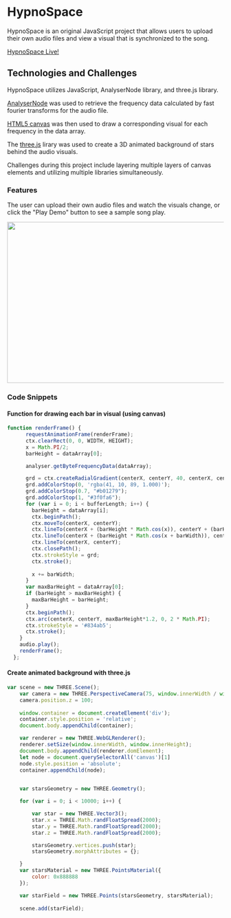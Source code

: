 # HypnoSpace

HypnoSpace is an original JavaScript project that allows users to upload their own audio files and view a visual that is synchronized to the song.

[HypnoSpace Live!](http://kavyakumar.com/HypnoSpace/)

## Technologies and Challenges 
HypnoSpace utilizes JavaScript, AnalyserNode library, and three.js library.

[AnalyserNode](https://developer.mozilla.org/en-US/docs/Web/API/AnalyserNode) was used to retrieve the frequency data calculated by fast fourier transforms for the audio file.

[HTML5 canvas](https://developer.mozilla.org/en-US/docs/Web/API/Canvas_API) was then used to draw a corresponding visual for each frequency in the data array.

The [three.js](https://threejs.org/) lirary was used to create a 3D animated background of stars behind the audio visuals. 

Challenges during this project include layering multiple layers of canvas elements and utilizing multiple libraries simultaneously.

### Features

The user can upload their own audio files and watch the visuals change, or click the "Play Demo" button to see a sample song play.

<p align="center">
    <img width="600" height="375" src="hypnospace_demo.gif">
</p>

### Code Snippets


#### Function for drawing each bar in visual (using canvas)
```js
function renderFrame() {
      requestAnimationFrame(renderFrame);
      ctx.clearRect(0, 0, WIDTH, HEIGHT);
      x = Math.PI/2;
      barHeight = dataArray[0];

      analyser.getByteFrequencyData(dataArray);

      grd = ctx.createRadialGradient(centerX, centerY, 40, centerX, centerY, 100);
      grd.addColorStop(0, 'rgba(41, 10, 89, 1.000)');
      grd.addColorStop(0.7, "#b01279");
      grd.addColorStop(1, "#3f0fa6");
      for (var i = 0; i < bufferLength; i++) {
        barHeight = dataArray[i];
        ctx.beginPath();
        ctx.moveTo(centerX, centerY);
        ctx.lineTo(centerX + (barHeight * Math.cos(x)), centerY + (barHeight * Math.sin(x)));
        ctx.lineTo(centerX + (barHeight * Math.cos(x + barWidth)), centerY + (barHeight * Math.sin(x + barWidth)));
        ctx.lineTo(centerX, centerY);
        ctx.closePath();
        ctx.strokeStyle = grd;
        ctx.stroke();
      
        x += barWidth;
      }
      var maxBarHeight = dataArray[0];
      if (barHeight > maxBarHeight) {
        maxBarHeight = barHeight;
      }
      ctx.beginPath();
      ctx.arc(centerX, centerY, maxBarHeight*1.2, 0, 2 * Math.PI);
      ctx.strokeStyle = '#834ab5';
      ctx.stroke();
    }
    audio.play();
    renderFrame();
  };
```

#### Create animated background with three.js
```js
var scene = new THREE.Scene();
    var camera = new THREE.PerspectiveCamera(75, window.innerWidth / window.innerHeight, 0.1, 1000);
    camera.position.z = 100;
    
    window.container = document.createElement('div');
    container.style.position = 'relative';
    document.body.appendChild(container);

    var renderer = new THREE.WebGLRenderer();
    renderer.setSize(window.innerWidth, window.innerHeight);
    document.body.appendChild(renderer.domElement);
    let node = document.querySelectorAll('canvas')[1]
    node.style.position = 'absolute';
    container.appendChild(node);
   

    var starsGeometry = new THREE.Geometry();

    for (var i = 0; i < 10000; i++) {

        var star = new THREE.Vector3();
        star.x = THREE.Math.randFloatSpread(2000);
        star.y = THREE.Math.randFloatSpread(2000);
        star.z = THREE.Math.randFloatSpread(2000);

        starsGeometry.vertices.push(star);
        starsGeometry.morphAttributes = {};

    }
    var starsMaterial = new THREE.PointsMaterial({
        color: 0x888888
    });

    var starField = new THREE.Points(starsGeometry, starsMaterial);
    
    scene.add(starField);
```